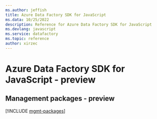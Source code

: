 ```yaml
---
ms.author: jeffish
title: Azure Data Factory SDK for JavaScript
ms.data: 10/25/2022
description: Reference for Azure Data Factory SDK for JavaScript
ms.devlang: javascript
ms.service: datafactory
ms.topic: reference
author: xirzec
---
```

# Azure Data Factory SDK for JavaScript - preview

## Management packages - preview
[!INCLUDE [mgmt-packages](data-factory-mgmt-index.md)]